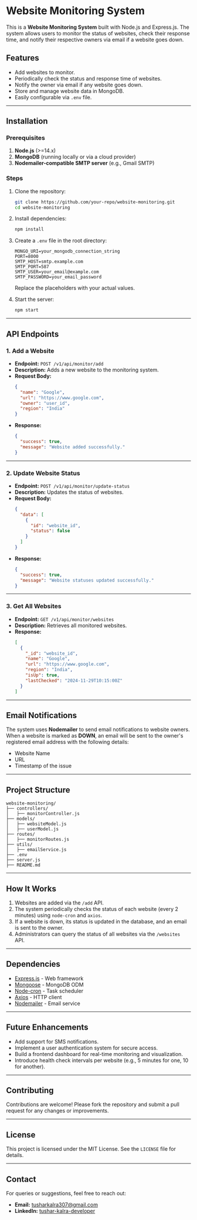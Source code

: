 
# Website Monitoring System

This is a **Website Monitoring System** built with Node.js and Express.js. The system allows users to monitor the status of websites, check their response time, and notify their respective owners via email if a website goes down.

## Features

- Add websites to monitor.
- Periodically check the status and response time of websites.
- Notify the owner via email if any website goes down.
- Store and manage website data in MongoDB.
- Easily configurable via `.env` file.

---

## Installation

### Prerequisites

1. **Node.js** (>=14.x)
2. **MongoDB** (running locally or via a cloud provider)
3. **Nodemailer-compatible SMTP server** (e.g., Gmail SMTP)

### Steps

1. Clone the repository:
   ```bash
   git clone https://github.com/your-repo/website-monitoring.git
   cd website-monitoring
   ```

2. Install dependencies:
   ```bash
   npm install
   ```

3. Create a `.env` file in the root directory:
   ```plaintext
   MONGO_URI=your_mongodb_connection_string
   PORT=8000
   SMTP_HOST=smtp.example.com
   SMTP_PORT=587
   SMTP_USER=your_email@example.com
   SMTP_PASSWORD=your_email_password
   ```
   Replace the placeholders with your actual values.

4. Start the server:
   ```bash
   npm start
   ```

---

## API Endpoints

### 1. **Add a Website**
   - **Endpoint:** `POST /v1/api/monitor/add`
   - **Description:** Adds a new website to the monitoring system.
   - **Request Body:**
     ```json
     {
       "name": "Google",
       "url": "https://www.google.com",
       "owner": "user_id",
       "region": "India"
     }
     ```
   - **Response:**
     ```json
     {
       "success": true,
       "message": "Website added successfully."
     }
     ```

---

### 2. **Update Website Status**
   - **Endpoint:** `POST /v1/api/monitor/update-status`
   - **Description:** Updates the status of websites.
   - **Request Body:**
     ```json
     {
       "data": [
         {
           "id": "website_id",
           "status": false
         }
       ]
     }
     ```
   - **Response:**
     ```json
     {
       "success": true,
       "message": "Website statuses updated successfully."
     }
     ```

---

### 3. **Get All Websites**
   - **Endpoint:** `GET /v1/api/monitor/websites`
   - **Description:** Retrieves all monitored websites.
   - **Response:**
     ```json
     [
       {
         "_id": "website_id",
         "name": "Google",
         "url": "https://www.google.com",
         "region": "India",
         "isUp": true,
         "lastChecked": "2024-11-29T10:15:00Z"
       }
     ]
     ```

---

## Email Notifications

The system uses **Nodemailer** to send email notifications to website owners. When a website is marked as **DOWN**, an email will be sent to the owner's registered email address with the following details:

- Website Name
- URL
- Timestamp of the issue

---

## Project Structure

```
website-monitoring/
├── controllers/
│   ├── monitorController.js
├── models/
│   ├── websiteModel.js
│   ├── userModel.js
├── routes/
│   ├── monitorRoutes.js
├── utils/
│   ├── emailService.js
├── .env
├── server.js
├── README.md
```

---

## How It Works

1. Websites are added via the `/add` API.
2. The system periodically checks the status of each website (every 2 minutes) using `node-cron` and `axios`.
3. If a website is down, its status is updated in the database, and an email is sent to the owner.
4. Administrators can query the status of all websites via the `/websites` API.

---

## Dependencies

- [Express.js](https://expressjs.com/) - Web framework
- [Mongoose](https://mongoosejs.com/) - MongoDB ODM
- [Node-cron](https://www.npmjs.com/package/node-cron) - Task scheduler
- [Axios](https://axios-http.com/) - HTTP client
- [Nodemailer](https://nodemailer.com/about/) - Email service

---

## Future Enhancements

- Add support for SMS notifications.
- Implement a user authentication system for secure access.
- Build a frontend dashboard for real-time monitoring and visualization.
- Introduce health check intervals per website (e.g., 5 minutes for one, 10 for another).

---

## Contributing

Contributions are welcome! Please fork the repository and submit a pull request for any changes or improvements.

---

## License

This project is licensed under the MIT License. See the `LICENSE` file for details.

---

## Contact

For queries or suggestions, feel free to reach out:

- **Email:** tusharkalra307@gmail.com
- **LinkedIn:** [tushar-kalra-developer](https://www.linkedin.com/in/your-username)
